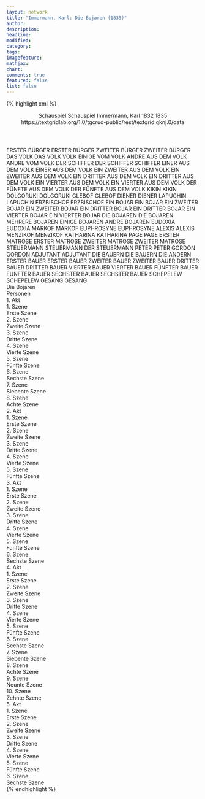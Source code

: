 ```yaml
---
layout: network
title: "Immermann, Karl: Die Bojaren (1835)"
author:
description:
headline:
modified:
category:
tags:
imagefeature:
mathjax:
chart:
comments: true
featured: false
list: false
---
```

{% highlight xml %}
<?xml-model href="https://raw.githubusercontent.com/DLiNa/project/master/rules/lina.rnc"?><?xml-model href="https://raw.githubusercontent.com/DLiNa/project/master/rules/lina.sch"?>
<play xmlns="http://lina.digital">
  <header>
    <title>Die Bojaren</title>
    <subtitle>Schauspiel</subtitle>
    <genretitle>Schauspiel</genretitle>
    <author>Immermann, Karl</author>
    <date type="print" when="1832">1832</date>
    <date type="premiere" when="1835">1835</date>
    <date type="written"/>
    <source>https://textgridlab.org/1.0/tgcrud-public/rest/textgrid:qknj.0/data</source>
  </header>
  <personae>
    <character>
      <name>ERSTER BÜRGER</name>
      <alias xml:id="erster_bürger">
        <name>ERSTER BÜRGER</name>
      </alias>
    </character>
    <character>
      <name>ZWEITER BÜRGER</name>
      <alias xml:id="zweiter_bürger">
        <name>ZWEITER BÜRGER</name>
      </alias>
    </character>
    <character>
      <name>DAS VOLK</name>
      <alias xml:id="das_volk">
        <name>DAS VOLK</name>
      </alias>
      <alias xml:id="volk">
        <name>VOLK</name>
      </alias>
      <alias xml:id="einige_vom_volk">
        <name>EINIGE VOM VOLK</name>
      </alias>
      <alias xml:id="andre_aus_dem_volk">
        <name>ANDRE AUS DEM VOLK</name>
      </alias>
      <alias xml:id="andre_vom_volk">
        <name>ANDRE VOM VOLK</name>
      </alias>
    </character>
    <character>
      <name>DER SCHIFFER</name>
      <alias xml:id="der_schiffer">
        <name>DER SCHIFFER</name>
      </alias>
      <alias xml:id="schiffer">
        <name>SCHIFFER</name>
      </alias>
    </character>
    <character>
      <name>EINER AUS DEM VOLK</name>
      <alias xml:id="einer_aus_dem_volk">
        <name>EINER AUS DEM VOLK</name>
      </alias>
    </character>
    <character>
      <name>EIN ZWEITER AUS DEM VOLK</name>
      <alias xml:id="ein_zweiter_aus_dem_volk">
        <name>EIN ZWEITER AUS DEM VOLK</name>
      </alias>
    </character>
    <character>
      <name>EIN DRITTER AUS DEM VOLK</name>
      <alias xml:id="ein_dritter_aus_dem_volk">
        <name>EIN DRITTER AUS DEM VOLK</name>
      </alias>
    </character>
    <character>
      <name>EIN VIERTER AUS DEM VOLK</name>
      <alias xml:id="ein_vierter_aus_dem_volk">
        <name>EIN VIERTER AUS DEM VOLK</name>
      </alias>
    </character>
    <character>
      <name>DER FÜNFTE AUS DEM VOLK</name>
      <alias xml:id="der_fünfte_aus_dem_volk">
        <name>DER FÜNFTE AUS DEM VOLK</name>
      </alias>
    </character>
    <character>
      <name>KIKIN</name>
      <alias xml:id="kikin">
        <name>KIKIN</name>
      </alias>
    </character>
    <character>
      <name>DOLGORUKI</name>
      <alias xml:id="dolgoruki">
        <name>DOLGORUKI</name>
      </alias>
    </character>
    <character>
      <name>GLEBOF</name>
      <alias xml:id="glebof">
        <name>GLEBOF</name>
      </alias>
    </character>
    <character>
      <name>DIENER</name>
      <alias xml:id="diener">
        <name>DIENER</name>
      </alias>
    </character>
    <character>
      <name>LAPUCHIN</name>
      <alias xml:id="lapuchin">
        <name>LAPUCHIN</name>
      </alias>
    </character>
    <character>
      <name>ERZBISCHOF</name>
      <alias xml:id="erzbischof">
        <name>ERZBISCHOF</name>
      </alias>
    </character>
    <character>
      <name>EIN BOJAR</name>
      <alias xml:id="ein_bojar">
        <name>EIN BOJAR</name>
      </alias>
    </character>
    <character>
      <name>EIN ZWEITER BOJAR</name>
      <alias xml:id="ein_zweiter_bojar">
        <name>EIN ZWEITER BOJAR</name>
      </alias>
    </character>
    <character>
      <name>EIN DRITTER BOJAR</name>
      <alias xml:id="ein_dritter_bojar">
        <name>EIN DRITTER BOJAR</name>
      </alias>
    </character>
    <character>
      <name>EIN VIERTER BOJAR</name>
      <alias xml:id="ein_vierter_bojar">
        <name>EIN VIERTER BOJAR</name>
      </alias>
    </character>
    <character>
      <name>DIE BOJAREN</name>
      <alias xml:id="die_bojaren">
        <name>DIE BOJAREN</name>
      </alias>
      <alias xml:id="mehrere_bojaren">
        <name>MEHRERE BOJAREN</name>
      </alias>
      <alias xml:id="einige_bojaren">
        <name>EINIGE BOJAREN</name>
      </alias>
      <alias xml:id="andre_bojaren">
        <name>ANDRE BOJAREN</name>
      </alias>
    </character>
    <character>
      <name>EUDOXIA</name>
      <alias xml:id="eudoxia">
        <name>EUDOXIA</name>
      </alias>
    </character>
    <character>
      <name>MARKOF</name>
      <alias xml:id="markof">
        <name>MARKOF</name>
      </alias>
    </character>
    <character>
      <name>EUPHROSYNE</name>
      <alias xml:id="euphrosyne">
        <name>EUPHROSYNE</name>
      </alias>
    </character>
    <character>
      <name>ALEXIS</name>
      <alias xml:id="alexis">
        <name>ALEXIS</name>
      </alias>
    </character>
    <character>
      <name>MENZIKOF</name>
      <alias xml:id="menzikof">
        <name>MENZIKOF</name>
      </alias>
    </character>
    <character>
      <name>KATHARINA</name>
      <alias xml:id="katharina">
        <name>KATHARINA</name>
      </alias>
    </character>
    <character>
      <name>PAGE</name>
      <alias xml:id="page">
        <name>PAGE</name>
      </alias>
    </character>
    <character>
      <name>ERSTER MATROSE</name>
      <alias xml:id="erster_matrose">
        <name>ERSTER MATROSE</name>
      </alias>
    </character>
    <character>
      <name>ZWEITER MATROSE</name>
      <alias xml:id="zweiter_matrose">
        <name>ZWEITER MATROSE</name>
      </alias>
    </character>
    <character>
      <name>STEUERMANN</name>
      <alias xml:id="steuermann">
        <name>STEUERMANN</name>
      </alias>
      <alias xml:id="der_steuermann">
        <name>DER STEUERMANN</name>
      </alias>
    </character>
    <character>
      <name>PETER</name>
      <alias xml:id="peter">
        <name>PETER</name>
      </alias>
    </character>
    <character>
      <name>GORDON</name>
      <alias xml:id="gordon">
        <name>GORDON</name>
      </alias>
    </character>
    <character>
      <name>ADJUTANT</name>
      <alias xml:id="adjutant">
        <name>ADJUTANT</name>
      </alias>
    </character>
    <character>
      <name>DIE BAUERN</name>
      <alias xml:id="die_bauern">
        <name>DIE BAUERN</name>
      </alias>
      <alias xml:id="die_andern_bauern">
        <name>DIE ANDERN</name>
      </alias>
    </character>
    <character>
      <name>ERSTER BAUER</name>
      <alias xml:id="erster_bauer">
        <name>ERSTER BAUER</name>
      </alias>
    </character>
    <character>
      <name>ZWEITER BAUER</name>
      <alias xml:id="zweiter_bauer">
        <name>ZWEITER BAUER</name>
      </alias>
    </character>
    <character>
      <name>DRITTER BAUER</name>
      <alias xml:id="dritter_bauer">
        <name>DRITTER BAUER</name>
      </alias>
    </character>
    <character>
      <name>VIERTER BAUER</name>
      <alias xml:id="vierter_bauer">
        <name>VIERTER BAUER</name>
      </alias>
    </character>
    <character>
      <name>FÜNFTER BAUER</name>
      <alias xml:id="fünfter_bauer">
        <name>FÜNFTER BAUER</name>
      </alias>
    </character>
    <character>
      <name>SECHSTER BAUER</name>
      <alias xml:id="sechster_bauer">
        <name>SECHSTER BAUER</name>
      </alias>
    </character>
    <character>
      <name>SCHEPELEW</name>
      <alias xml:id="schepelew">
        <name>SCHEPELEW</name>
      </alias>
    </character>
    <character>
      <name>GESANG</name>
      <alias xml:id="gesang">
        <name>GESANG</name>
      </alias>
    </character>
  </personae>
  <text>
    <div>
      <head>Die Bojaren</head>
    </div>
    <div>
      <head>Personen</head>
    </div>
    <div>
      <head>1. Akt</head>
      <div>
        <head>1. Szene</head>
        <div>
          <head>Erste Szene</head>
          <sp who="#erster_bürger">
            <amount n="6" unit="speech_acts"/>
            <amount n="34" unit="words"/>
            <amount n="7" unit="lines"/>
            <amount n="177" unit="chars"/>
          </sp>
          <sp who="#zweiter_bürger">
            <amount n="7" unit="speech_acts"/>
            <amount n="140" unit="words"/>
            <amount n="22" unit="lines"/>
            <amount n="786" unit="chars"/>
          </sp>
          <sp who="#das_volk #einige_vom_volk #andre_vom_volk #einer_aus_dem_volk #ein_zweiter_aus_dem_volk #ein_dritter_aus_dem_volk #ein_vierter_aus_dem_volk #der_fünfte_aus_dem_volk">
            <amount n="3" unit="speech_acts"/>
            <amount n="6" unit="words"/>
            <amount n="3" unit="lines"/>
            <amount n="36" unit="chars"/>
          </sp>
          <sp who="#der_schiffer">
            <amount n="1" unit="speech_acts"/>
            <amount n="3" unit="words"/>
            <amount n="1" unit="lines"/>
            <amount n="20" unit="chars"/>
          </sp>
          <sp who="#einige_vom_volk">
            <amount n="1" unit="speech_acts"/>
            <amount n="4" unit="words"/>
            <amount n="1" unit="lines"/>
            <amount n="26" unit="chars"/>
          </sp>
          <sp who="#schiffer">
            <amount n="5" unit="speech_acts"/>
            <amount n="285" unit="words"/>
            <amount n="39" unit="lines"/>
            <amount n="1572" unit="chars"/>
          </sp>
          <sp who="#einer_aus_dem_volk">
            <amount n="5" unit="speech_acts"/>
            <amount n="43" unit="words"/>
            <amount n="8" unit="lines"/>
            <amount n="222" unit="chars"/>
          </sp>
          <sp who="#andre_vom_volk">
            <amount n="1" unit="speech_acts"/>
            <amount n="9" unit="words"/>
            <amount n="1" unit="lines"/>
            <amount n="48" unit="chars"/>
          </sp>
          <sp who="#ein_zweiter_aus_dem_volk">
            <amount n="1" unit="speech_acts"/>
            <amount n="1" unit="words"/>
            <amount n="1" unit="lines"/>
            <amount n="3" unit="chars"/>
          </sp>
          <sp who="#ein_dritter_aus_dem_volk">
            <amount n="1" unit="speech_acts"/>
            <amount n="7" unit="words"/>
            <amount n="1" unit="lines"/>
            <amount n="30" unit="chars"/>
          </sp>
          <sp who="#ein_vierter_aus_dem_volk">
            <amount n="1" unit="speech_acts"/>
            <amount n="4" unit="words"/>
            <amount n="1" unit="lines"/>
            <amount n="29" unit="chars"/>
          </sp>
          <sp who="#der_fünfte_aus_dem_volk">
            <amount n="1" unit="speech_acts"/>
            <amount n="14" unit="words"/>
            <amount n="3" unit="lines"/>
            <amount n="74" unit="chars"/>
          </sp>
          <sp who="#ein_vierter_aus_dem_volk">
            <amount n="2" unit="speech_acts"/>
            <amount n="7" unit="words"/>
            <amount n="2" unit="lines"/>
            <amount n="38" unit="chars"/>
          </sp>
          <sp who="#volk">
            <amount n="1" unit="speech_acts"/>
            <amount n="4" unit="words"/>
            <amount n="1" unit="lines"/>
            <amount n="19" unit="chars"/>
          </sp>
        </div>
      </div>
      <div>
        <head>2. Szene</head>
        <div>
          <head>Zweite Szene</head>
          <sp who="#kikin">
            <amount n="14" unit="speech_acts"/>
            <amount n="156" unit="words"/>
            <amount n="27" unit="lines"/>
            <amount n="851" unit="chars"/>
          </sp>
          <sp who="#zweiter_bürger">
            <amount n="2" unit="speech_acts"/>
            <amount n="22" unit="words"/>
            <amount n="5" unit="lines"/>
            <amount n="143" unit="chars"/>
          </sp>
          <sp who="#erster_bürger">
            <amount n="5" unit="speech_acts"/>
            <amount n="42" unit="words"/>
            <amount n="8" unit="lines"/>
            <amount n="240" unit="chars"/>
          </sp>
          <sp who="#dolgoruki">
            <amount n="11" unit="speech_acts"/>
            <amount n="325" unit="words"/>
            <amount n="52" unit="lines"/>
            <amount n="1738" unit="chars"/>
          </sp>
        </div>
      </div>
      <div>
        <head>3. Szene</head>
        <div>
          <head>Dritte Szene</head>
          <sp who="#glebof">
            <amount n="8" unit="speech_acts"/>
            <amount n="56" unit="words"/>
            <amount n="13" unit="lines"/>
            <amount n="279" unit="chars"/>
          </sp>
          <sp who="#schiffer">
            <amount n="7" unit="speech_acts"/>
            <amount n="166" unit="words"/>
            <amount n="23" unit="lines"/>
            <amount n="859" unit="chars"/>
          </sp>
          <sp who="#der_schiffer">
            <amount n="1" unit="speech_acts"/>
            <amount n="28" unit="words"/>
            <amount n="5" unit="lines"/>
            <amount n="153" unit="chars"/>
          </sp>
        </div>
      </div>
      <div>
        <head>4. Szene</head>
        <div>
          <head>Vierte Szene</head>
          <sp who="#glebof">
            <amount n="4" unit="speech_acts"/>
            <amount n="207" unit="words"/>
            <amount n="30" unit="lines"/>
            <amount n="1094" unit="chars"/>
          </sp>
          <sp who="#diener">
            <amount n="3" unit="speech_acts"/>
            <amount n="50" unit="words"/>
            <amount n="12" unit="lines"/>
            <amount n="321" unit="chars"/>
          </sp>
        </div>
      </div>
      <div>
        <head>5. Szene</head>
        <div>
          <head>Fünfte Szene</head>
          <sp who="#kikin">
            <amount n="5" unit="speech_acts"/>
            <amount n="27" unit="words"/>
            <amount n="6" unit="lines"/>
            <amount n="146" unit="chars"/>
          </sp>
          <sp who="#dolgoruki">
            <amount n="9" unit="speech_acts"/>
            <amount n="49" unit="words"/>
            <amount n="12" unit="lines"/>
            <amount n="261" unit="chars"/>
          </sp>
          <sp who="#lapuchin">
            <amount n="7" unit="speech_acts"/>
            <amount n="81" unit="words"/>
            <amount n="15" unit="lines"/>
            <amount n="463" unit="chars"/>
          </sp>
          <sp who="#erzbischof">
            <amount n="5" unit="speech_acts"/>
            <amount n="119" unit="words"/>
            <amount n="20" unit="lines"/>
            <amount n="687" unit="chars"/>
          </sp>
          <sp who="#glebof">
            <amount n="21" unit="speech_acts"/>
            <amount n="757" unit="words"/>
            <amount n="115" unit="lines"/>
            <amount n="4176" unit="chars"/>
          </sp>
          <sp who="#ein_bojar">
            <amount n="1" unit="speech_acts"/>
            <amount n="19" unit="words"/>
            <amount n="3" unit="lines"/>
            <amount n="98" unit="chars"/>
          </sp>
          <sp who="#kikin #dolgoruki #lapuchin #erzbischof #ein_bojar #einige_bojaren #andre_bojaren #mehrere_bojaren">
            <amount n="3" unit="speech_acts"/>
            <amount n="8" unit="words"/>
            <amount n="4" unit="lines"/>
            <amount n="52" unit="chars"/>
          </sp>
          <sp who="#einige_bojaren">
            <amount n="4" unit="speech_acts"/>
            <amount n="18" unit="words"/>
            <amount n="5" unit="lines"/>
            <amount n="98" unit="chars"/>
          </sp>
          <sp who="#andre_bojaren">
            <amount n="4" unit="speech_acts"/>
            <amount n="13" unit="words"/>
            <amount n="4" unit="lines"/>
            <amount n="70" unit="chars"/>
          </sp>
          <sp who="#ein_bojar">
            <amount n="1" unit="speech_acts"/>
            <amount n="4" unit="words"/>
            <amount n="1" unit="lines"/>
            <amount n="22" unit="chars"/>
          </sp>
          <sp who="#mehrere_bojaren">
            <amount n="1" unit="speech_acts"/>
            <amount n="2" unit="words"/>
            <amount n="1" unit="lines"/>
            <amount n="15" unit="chars"/>
          </sp>
        </div>
      </div>
      <div>
        <head>6. Szene</head>
        <div>
          <head>Sechste Szene</head>
          <sp who="#glebof #erzbischof #mehrere_bojaren #ein_bojar #ein_zweiter_bojar #ein_dritter_bojar #ein_vierter_bojar #dolgoruki #lapuchin">
            <amount n="1" unit="speech_acts"/>
            <amount n="3" unit="words"/>
            <amount n="1" unit="lines"/>
            <amount n="15" unit="chars"/>
          </sp>
          <sp who="#glebof">
            <amount n="8" unit="speech_acts"/>
            <amount n="46" unit="words"/>
            <amount n="9" unit="lines"/>
            <amount n="239" unit="chars"/>
          </sp>
          <sp who="#eudoxia">
            <amount n="8" unit="speech_acts"/>
            <amount n="331" unit="words"/>
            <amount n="47" unit="lines"/>
            <amount n="1727" unit="chars"/>
          </sp>
          <sp who="#erzbischof">
            <amount n="1" unit="speech_acts"/>
            <amount n="9" unit="words"/>
            <amount n="2" unit="lines"/>
            <amount n="46" unit="chars"/>
          </sp>
          <sp who="#mehrere_bojaren">
            <amount n="1" unit="speech_acts"/>
            <amount n="3" unit="words"/>
            <amount n="1" unit="lines"/>
            <amount n="19" unit="chars"/>
          </sp>
          <sp who="#ein_bojar">
            <amount n="1" unit="speech_acts"/>
            <amount n="3" unit="words"/>
            <amount n="1" unit="lines"/>
            <amount n="15" unit="chars"/>
          </sp>
          <sp who="#ein_zweiter_bojar">
            <amount n="1" unit="speech_acts"/>
            <amount n="6" unit="words"/>
            <amount n="2" unit="lines"/>
            <amount n="35" unit="chars"/>
          </sp>
          <sp who="#ein_dritter_bojar">
            <amount n="1" unit="speech_acts"/>
            <amount n="3" unit="words"/>
            <amount n="1" unit="lines"/>
            <amount n="16" unit="chars"/>
          </sp>
          <sp who="#ein_vierter_bojar">
            <amount n="1" unit="speech_acts"/>
            <amount n="4" unit="words"/>
            <amount n="1" unit="lines"/>
            <amount n="16" unit="chars"/>
          </sp>
          <sp who="#dolgoruki">
            <amount n="1" unit="speech_acts"/>
            <amount n="6" unit="words"/>
            <amount n="2" unit="lines"/>
            <amount n="37" unit="chars"/>
          </sp>
          <sp who="#lapuchin">
            <amount n="1" unit="speech_acts"/>
            <amount n="6" unit="words"/>
            <amount n="2" unit="lines"/>
            <amount n="32" unit="chars"/>
          </sp>
        </div>
      </div>
      <div>
        <head>7. Szene</head>
        <div>
          <head>Siebente Szene</head>
          <sp who="#ein_bojar">
            <amount n="4" unit="speech_acts"/>
            <amount n="21" unit="words"/>
            <amount n="4" unit="lines"/>
            <amount n="132" unit="chars"/>
          </sp>
          <sp who="#ein_zweiter_bojar">
            <amount n="1" unit="speech_acts"/>
            <amount n="8" unit="words"/>
            <amount n="2" unit="lines"/>
            <amount n="47" unit="chars"/>
          </sp>
          <sp who="#ein_dritter_bojar">
            <amount n="1" unit="speech_acts"/>
            <amount n="5" unit="words"/>
            <amount n="2" unit="lines"/>
            <amount n="28" unit="chars"/>
          </sp>
          <sp who="#kikin">
            <amount n="3" unit="speech_acts"/>
            <amount n="33" unit="words"/>
            <amount n="6" unit="lines"/>
            <amount n="170" unit="chars"/>
          </sp>
          <sp who="#erzbischof">
            <amount n="2" unit="speech_acts"/>
            <amount n="13" unit="words"/>
            <amount n="3" unit="lines"/>
            <amount n="81" unit="chars"/>
          </sp>
          <sp who="#dolgoruki">
            <amount n="2" unit="speech_acts"/>
            <amount n="66" unit="words"/>
            <amount n="8" unit="lines"/>
            <amount n="342" unit="chars"/>
          </sp>
          <sp who="#einige_bojaren">
            <amount n="1" unit="speech_acts"/>
            <amount n="4" unit="words"/>
            <amount n="1" unit="lines"/>
            <amount n="19" unit="chars"/>
          </sp>
          <sp who="#andre_bojaren">
            <amount n="3" unit="speech_acts"/>
            <amount n="15" unit="words"/>
            <amount n="3" unit="lines"/>
            <amount n="80" unit="chars"/>
          </sp>
          <sp who="#einige_bojaren">
            <amount n="1" unit="speech_acts"/>
            <amount n="8" unit="words"/>
            <amount n="1" unit="lines"/>
            <amount n="46" unit="chars"/>
          </sp>
          <sp who="#andre_bojaren">
            <amount n="1" unit="speech_acts"/>
            <amount n="6" unit="words"/>
            <amount n="1" unit="lines"/>
            <amount n="38" unit="chars"/>
          </sp>
          <sp who="#lapuchin">
            <amount n="4" unit="speech_acts"/>
            <amount n="286" unit="words"/>
            <amount n="42" unit="lines"/>
            <amount n="1626" unit="chars"/>
          </sp>
          <sp who="#ein_bojar">
            <amount n="1" unit="speech_acts"/>
            <amount n="3" unit="words"/>
            <amount n="1" unit="lines"/>
            <amount n="13" unit="chars"/>
          </sp>
          <sp who="#ein_zweiter_bojar">
            <amount n="1" unit="speech_acts"/>
            <amount n="12" unit="words"/>
            <amount n="2" unit="lines"/>
            <amount n="72" unit="chars"/>
          </sp>
          <sp who="#mehrere_bojaren">
            <amount n="1" unit="speech_acts"/>
            <amount n="9" unit="words"/>
            <amount n="1" unit="lines"/>
            <amount n="44" unit="chars"/>
          </sp>
          <sp who="#glebof">
            <amount n="2" unit="speech_acts"/>
            <amount n="111" unit="words"/>
            <amount n="17" unit="lines"/>
            <amount n="605" unit="chars"/>
          </sp>
          <sp who="#die_bojaren #ein_bojar #ein_zweiter_bojar #ein_dritter_bojar #ein_vierter_bojar">
            <amount n="1" unit="speech_acts"/>
            <amount n="8" unit="words"/>
            <amount n="1" unit="lines"/>
            <amount n="44" unit="chars"/>
          </sp>
        </div>
      </div>
      <div>
        <head>8. Szene</head>
        <div>
          <head>Achte Szene</head>
          <sp who="#glebof">
            <amount n="7" unit="speech_acts"/>
            <amount n="329" unit="words"/>
            <amount n="48" unit="lines"/>
            <amount n="1834" unit="chars"/>
          </sp>
          <sp who="#kikin">
            <amount n="3" unit="speech_acts"/>
            <amount n="13" unit="words"/>
            <amount n="4" unit="lines"/>
            <amount n="80" unit="chars"/>
          </sp>
          <sp who="#dolgoruki">
            <amount n="1" unit="speech_acts"/>
            <amount n="3" unit="words"/>
            <amount n="1" unit="lines"/>
            <amount n="16" unit="chars"/>
          </sp>
          <sp who="#erzbischof">
            <amount n="1" unit="speech_acts"/>
            <amount n="6" unit="words"/>
            <amount n="2" unit="lines"/>
            <amount n="34" unit="chars"/>
          </sp>
          <sp who="#glebof #kikin #dolgoruki #erzbischof">
            <amount n="1" unit="speech_acts"/>
            <amount n="4" unit="words"/>
            <amount n="1" unit="lines"/>
            <amount n="17" unit="chars"/>
          </sp>
        </div>
      </div>
    </div>
    <div>
      <head>2. Akt</head>
      <div>
        <head>1. Szene</head>
        <div>
          <head>Erste Szene</head>
          <sp who="#glebof">
            <amount n="19" unit="speech_acts"/>
            <amount n="841" unit="words"/>
            <amount n="123" unit="lines"/>
            <amount n="4423" unit="chars"/>
          </sp>
          <sp who="#eudoxia">
            <amount n="19" unit="speech_acts"/>
            <amount n="261" unit="words"/>
            <amount n="49" unit="lines"/>
            <amount n="1512" unit="chars"/>
          </sp>
        </div>
      </div>
      <div>
        <head>2. Szene</head>
        <div>
          <head>Zweite Szene</head>
          <sp who="#glebof">
            <amount n="7" unit="speech_acts"/>
            <amount n="101" unit="words"/>
            <amount n="19" unit="lines"/>
            <amount n="562" unit="chars"/>
          </sp>
          <sp who="#diener">
            <amount n="1" unit="speech_acts"/>
            <amount n="5" unit="words"/>
            <amount n="1" unit="lines"/>
            <amount n="32" unit="chars"/>
          </sp>
          <sp who="#markof">
            <amount n="5" unit="speech_acts"/>
            <amount n="108" unit="words"/>
            <amount n="19" unit="lines"/>
            <amount n="616" unit="chars"/>
          </sp>
        </div>
      </div>
      <div>
        <head>3. Szene</head>
        <div>
          <head>Dritte Szene</head>
          <sp who="#euphrosyne">
            <amount n="30" unit="speech_acts"/>
            <amount n="461" unit="words"/>
            <amount n="76" unit="lines"/>
            <amount n="2383" unit="chars"/>
          </sp>
          <sp who="#alexis">
            <amount n="29" unit="speech_acts"/>
            <amount n="1176" unit="words"/>
            <amount n="170" unit="lines"/>
            <amount n="6200" unit="chars"/>
          </sp>
        </div>
      </div>
      <div>
        <head>4. Szene</head>
        <div>
          <head>Vierte Szene</head>
          <sp who="#alexis">
            <amount n="1" unit="speech_acts"/>
            <amount n="126" unit="words"/>
            <amount n="21" unit="lines"/>
            <amount n="689" unit="chars"/>
          </sp>
        </div>
      </div>
      <div>
        <head>5. Szene</head>
        <div>
          <head>Fünfte Szene</head>
          <sp who="#eudoxia">
            <amount n="2" unit="speech_acts"/>
            <amount n="26" unit="words"/>
            <amount n="5" unit="lines"/>
            <amount n="134" unit="chars"/>
          </sp>
          <sp who="#alexis">
            <amount n="5" unit="speech_acts"/>
            <amount n="100" unit="words"/>
            <amount n="14" unit="lines"/>
            <amount n="532" unit="chars"/>
          </sp>
          <sp who="#die_bojaren #ein_bojar #ein_zweiter_bojar #ein_dritter_bojar #ein_vierter_bojar">
            <amount n="3" unit="speech_acts"/>
            <amount n="11" unit="words"/>
            <amount n="3" unit="lines"/>
            <amount n="67" unit="chars"/>
          </sp>
        </div>
      </div>
    </div>
    <div>
      <head>3. Akt</head>
      <div>
        <head>1. Szene</head>
        <div>
          <head>Erste Szene</head>
          <sp who="#menzikof">
            <amount n="12" unit="speech_acts"/>
            <amount n="589" unit="words"/>
            <amount n="81" unit="lines"/>
            <amount n="3085" unit="chars"/>
          </sp>
          <sp who="#katharina">
            <amount n="9" unit="speech_acts"/>
            <amount n="244" unit="words"/>
            <amount n="39" unit="lines"/>
            <amount n="1351" unit="chars"/>
          </sp>
          <sp who="#page">
            <amount n="2" unit="speech_acts"/>
            <amount n="11" unit="words"/>
            <amount n="2" unit="lines"/>
            <amount n="52" unit="chars"/>
          </sp>
        </div>
      </div>
      <div>
        <head>2. Szene</head>
        <div>
          <head>Zweite Szene</head>
          <sp who="#katharina">
            <amount n="1" unit="speech_acts"/>
            <amount n="386" unit="words"/>
            <amount n="53" unit="lines"/>
            <amount n="2053" unit="chars"/>
          </sp>
        </div>
      </div>
      <div>
        <head>3. Szene</head>
        <div>
          <head>Dritte Szene</head>
          <sp who="#menzikof">
            <amount n="5" unit="speech_acts"/>
            <amount n="139" unit="words"/>
            <amount n="22" unit="lines"/>
            <amount n="815" unit="chars"/>
          </sp>
          <sp who="#katharina">
            <amount n="4" unit="speech_acts"/>
            <amount n="22" unit="words"/>
            <amount n="5" unit="lines"/>
            <amount n="120" unit="chars"/>
          </sp>
        </div>
      </div>
      <div>
        <head>4. Szene</head>
        <div>
          <head>Vierte Szene</head>
          <sp who="#erster_matrose">
            <amount n="5" unit="speech_acts"/>
            <amount n="28" unit="words"/>
            <amount n="5" unit="lines"/>
            <amount n="149" unit="chars"/>
          </sp>
          <sp who="#zweiter_matrose">
            <amount n="3" unit="speech_acts"/>
            <amount n="16" unit="words"/>
            <amount n="3" unit="lines"/>
            <amount n="95" unit="chars"/>
          </sp>
          <sp who="#steuermann">
            <amount n="3" unit="speech_acts"/>
            <amount n="17" unit="words"/>
            <amount n="3" unit="lines"/>
            <amount n="85" unit="chars"/>
          </sp>
        </div>
      </div>
      <div>
        <head>5. Szene</head>
        <div>
          <head>Fünfte Szene</head>
          <sp who="#peter">
            <amount n="5" unit="speech_acts"/>
            <amount n="341" unit="words"/>
            <amount n="46" unit="lines"/>
            <amount n="1793" unit="chars"/>
          </sp>
          <sp who="#gordon">
            <amount n="3" unit="speech_acts"/>
            <amount n="63" unit="words"/>
            <amount n="10" unit="lines"/>
            <amount n="338" unit="chars"/>
          </sp>
          <sp who="#der_steuermann">
            <amount n="1" unit="speech_acts"/>
            <amount n="4" unit="words"/>
            <amount n="1" unit="lines"/>
            <amount n="24" unit="chars"/>
          </sp>
        </div>
      </div>
      <div>
        <head>6. Szene</head>
        <div>
          <head>Sechste Szene</head>
          <sp who="#peter">
            <amount n="12" unit="speech_acts"/>
            <amount n="328" unit="words"/>
            <amount n="52" unit="lines"/>
            <amount n="1786" unit="chars"/>
          </sp>
          <sp who="#katharina">
            <amount n="5" unit="speech_acts"/>
            <amount n="105" unit="words"/>
            <amount n="17" unit="lines"/>
            <amount n="560" unit="chars"/>
          </sp>
          <sp who="#steuermann">
            <amount n="2" unit="speech_acts"/>
            <amount n="16" unit="words"/>
            <amount n="3" unit="lines"/>
            <amount n="86" unit="chars"/>
          </sp>
          <sp who="#menzikof">
            <amount n="3" unit="speech_acts"/>
            <amount n="40" unit="words"/>
            <amount n="6" unit="lines"/>
            <amount n="210" unit="chars"/>
          </sp>
          <sp who="#gordon">
            <amount n="9" unit="speech_acts"/>
            <amount n="106" unit="words"/>
            <amount n="20" unit="lines"/>
            <amount n="564" unit="chars"/>
          </sp>
          <sp who="#katharina #menzikof">
            <amount n="1" unit="speech_acts"/>
            <amount n="2" unit="words"/>
            <amount n="1" unit="lines"/>
            <amount n="14" unit="chars"/>
          </sp>
        </div>
      </div>
    </div>
    <div>
      <head>4. Akt</head>
      <div>
        <head>1. Szene</head>
        <div>
          <head>Erste Szene</head>
          <sp who="#dolgoruki">
            <amount n="4" unit="speech_acts"/>
            <amount n="187" unit="words"/>
            <amount n="29" unit="lines"/>
            <amount n="998" unit="chars"/>
          </sp>
          <sp who="#adjutant">
            <amount n="4" unit="speech_acts"/>
            <amount n="86" unit="words"/>
            <amount n="13" unit="lines"/>
            <amount n="431" unit="chars"/>
          </sp>
        </div>
      </div>
      <div>
        <head>2. Szene</head>
        <div>
          <head>Zweite Szene</head>
          <sp who="#dolgoruki">
            <amount n="1" unit="speech_acts"/>
            <amount n="180" unit="words"/>
            <amount n="24" unit="lines"/>
            <amount n="987" unit="chars"/>
          </sp>
        </div>
      </div>
      <div>
        <head>3. Szene</head>
        <div>
          <head>Dritte Szene</head>
          <sp who="#glebof">
            <amount n="15" unit="speech_acts"/>
            <amount n="453" unit="words"/>
            <amount n="69" unit="lines"/>
            <amount n="2504" unit="chars"/>
          </sp>
          <sp who="#dolgoruki">
            <amount n="15" unit="speech_acts"/>
            <amount n="205" unit="words"/>
            <amount n="38" unit="lines"/>
            <amount n="1099" unit="chars"/>
          </sp>
        </div>
      </div>
      <div>
        <head>4. Szene</head>
        <div>
          <head>Vierte Szene</head>
          <sp who="#dolgoruki">
            <amount n="11" unit="speech_acts"/>
            <amount n="172" unit="words"/>
            <amount n="30" unit="lines"/>
            <amount n="965" unit="chars"/>
          </sp>
          <sp who="#erzbischof">
            <amount n="10" unit="speech_acts"/>
            <amount n="243" unit="words"/>
            <amount n="36" unit="lines"/>
            <amount n="1306" unit="chars"/>
          </sp>
        </div>
      </div>
      <div>
        <head>5. Szene</head>
        <div>
          <head>Fünfte Szene</head>
          <sp who="#erster_bauer">
            <amount n="1" unit="speech_acts"/>
            <amount n="8" unit="words"/>
            <amount n="1" unit="lines"/>
            <amount n="33" unit="chars"/>
          </sp>
          <sp who="#zweiter_bauer">
            <amount n="2" unit="speech_acts"/>
            <amount n="9" unit="words"/>
            <amount n="2" unit="lines"/>
            <amount n="43" unit="chars"/>
          </sp>
          <sp who="#dritter_bauer">
            <amount n="1" unit="speech_acts"/>
            <amount n="5" unit="words"/>
            <amount n="1" unit="lines"/>
            <amount n="22" unit="chars"/>
          </sp>
          <sp who="#vierter_bauer">
            <amount n="1" unit="speech_acts"/>
            <amount n="6" unit="words"/>
            <amount n="1" unit="lines"/>
            <amount n="24" unit="chars"/>
          </sp>
          <sp who="#fünfter_bauer">
            <amount n="1" unit="speech_acts"/>
            <amount n="13" unit="words"/>
            <amount n="2" unit="lines"/>
            <amount n="70" unit="chars"/>
          </sp>
          <sp who="#sechster_bauer">
            <amount n="1" unit="speech_acts"/>
            <amount n="13" unit="words"/>
            <amount n="1" unit="lines"/>
            <amount n="60" unit="chars"/>
          </sp>
          <sp who="#erster_bauer">
            <amount n="2" unit="speech_acts"/>
            <amount n="21" unit="words"/>
            <amount n="2" unit="lines"/>
            <amount n="102" unit="chars"/>
          </sp>
          <sp who="#die_andern_bauern">
            <amount n="1" unit="speech_acts"/>
            <amount n="1" unit="words"/>
            <amount n="1" unit="lines"/>
            <amount n="6" unit="chars"/>
          </sp>
        </div>
      </div>
      <div>
        <head>6. Szene</head>
        <div>
          <head>Sechste Szene</head>
          <sp who="#die_bauern #erster_bauer #zweiter_bauer #dritter_bauer #vierter_bauer #fünfter_bauer #sechster_bauer">
            <amount n="2" unit="speech_acts"/>
            <amount n="19" unit="words"/>
            <amount n="4" unit="lines"/>
            <amount n="104" unit="chars"/>
          </sp>
          <sp who="#peter">
            <amount n="13" unit="speech_acts"/>
            <amount n="330" unit="words"/>
            <amount n="24" unit="lines"/>
            <amount n="1711" unit="chars"/>
          </sp>
          <sp who="#erster_bauer">
            <amount n="1" unit="speech_acts"/>
            <amount n="9" unit="words"/>
            <amount n="1" unit="lines"/>
            <amount n="46" unit="chars"/>
          </sp>
          <sp who="#gordon">
            <amount n="2" unit="speech_acts"/>
            <amount n="11" unit="words"/>
            <amount n="3" unit="lines"/>
            <amount n="53" unit="chars"/>
          </sp>
          <sp who="#erster_bauer">
            <amount n="4" unit="speech_acts"/>
            <amount n="47" unit="words"/>
            <amount n="3" unit="lines"/>
            <amount n="248" unit="chars"/>
          </sp>
          <sp who="#zweiter_bauer">
            <amount n="1" unit="speech_acts"/>
            <amount n="8" unit="words"/>
            <amount n="1" unit="lines"/>
            <amount n="46" unit="chars"/>
          </sp>
          <sp who="#dritter_bauer">
            <amount n="3" unit="speech_acts"/>
            <amount n="37" unit="words"/>
            <amount n="3" unit="lines"/>
            <amount n="211" unit="chars"/>
          </sp>
          <sp who="#vierter_bauer">
            <amount n="3" unit="speech_acts"/>
            <amount n="41" unit="words"/>
            <amount n="2" unit="lines"/>
            <amount n="202" unit="chars"/>
          </sp>
          <sp who="#fünfter_bauer">
            <amount n="2" unit="speech_acts"/>
            <amount n="39" unit="words"/>
            <amount n="1" unit="lines"/>
            <amount n="206" unit="chars"/>
          </sp>
          <sp who="#sechster_bauer">
            <amount n="2" unit="speech_acts"/>
            <amount n="23" unit="words"/>
            <amount n="2" unit="lines"/>
            <amount n="119" unit="chars"/>
          </sp>
          <sp who="#die_bauern #erster_bauer #zweiter_bauer #dritter_bauer #vierter_bauer #fünfter_bauer #sechster_bauer">
            <amount n="3" unit="speech_acts"/>
            <amount n="24" unit="words"/>
            <amount n="3" unit="lines"/>
            <amount n="124" unit="chars"/>
          </sp>
          <sp who="#zweiter_bauer">
            <amount n="2" unit="speech_acts"/>
            <amount n="31" unit="words"/>
            <amount n="1" unit="lines"/>
            <amount n="161" unit="chars"/>
          </sp>
        </div>
      </div>
      <div>
        <head>7. Szene</head>
        <div>
          <head>Siebente Szene</head>
          <sp who="#gordon">
            <amount n="8" unit="speech_acts"/>
            <amount n="187" unit="words"/>
            <amount n="6" unit="lines"/>
            <amount n="1057" unit="chars"/>
          </sp>
          <sp who="#peter">
            <amount n="8" unit="speech_acts"/>
            <amount n="135" unit="words"/>
            <amount n="10" unit="lines"/>
            <amount n="728" unit="chars"/>
          </sp>
        </div>
      </div>
      <div>
        <head>8. Szene</head>
        <div>
          <head>Achte Szene</head>
          <sp who="#menzikof">
            <amount n="5" unit="speech_acts"/>
            <amount n="93" unit="words"/>
            <amount n="15" unit="lines"/>
            <amount n="486" unit="chars"/>
          </sp>
          <sp who="#peter">
            <amount n="6" unit="speech_acts"/>
            <amount n="160" unit="words"/>
            <amount n="25" unit="lines"/>
            <amount n="875" unit="chars"/>
          </sp>
          <sp who="#gordon">
            <amount n="1" unit="speech_acts"/>
            <amount n="3" unit="words"/>
            <amount n="1" unit="lines"/>
            <amount n="19" unit="chars"/>
          </sp>
          <sp who="#gordon #menzikof">
            <amount n="1" unit="speech_acts"/>
            <amount n="3" unit="words"/>
            <amount n="1" unit="lines"/>
            <amount n="21" unit="chars"/>
          </sp>
        </div>
      </div>
      <div>
        <head>9. Szene</head>
        <div>
          <head>Neunte Szene</head>
          <sp who="#schepelew">
            <amount n="5" unit="speech_acts"/>
            <amount n="124" unit="words"/>
            <amount n="20" unit="lines"/>
            <amount n="674" unit="chars"/>
          </sp>
          <sp who="#peter">
            <amount n="8" unit="speech_acts"/>
            <amount n="162" unit="words"/>
            <amount n="27" unit="lines"/>
            <amount n="918" unit="chars"/>
          </sp>
          <sp who="#gordon">
            <amount n="5" unit="speech_acts"/>
            <amount n="37" unit="words"/>
            <amount n="8" unit="lines"/>
            <amount n="229" unit="chars"/>
          </sp>
          <sp who="#menzikof">
            <amount n="2" unit="speech_acts"/>
            <amount n="24" unit="words"/>
            <amount n="5" unit="lines"/>
            <amount n="134" unit="chars"/>
          </sp>
        </div>
      </div>
      <div>
        <head>10. Szene</head>
        <div>
          <head>Zehnte Szene</head>
          <sp who="#peter">
            <amount n="9" unit="speech_acts"/>
            <amount n="264" unit="words"/>
            <amount n="44" unit="lines"/>
            <amount n="1416" unit="chars"/>
          </sp>
          <sp who="#menzikof">
            <amount n="8" unit="speech_acts"/>
            <amount n="43" unit="words"/>
            <amount n="11" unit="lines"/>
            <amount n="243" unit="chars"/>
          </sp>
        </div>
      </div>
    </div>
    <div>
      <head>5. Akt</head>
      <div>
        <head>1. Szene</head>
        <div>
          <head>Erste Szene</head>
          <sp who="#dolgoruki">
            <amount n="4" unit="speech_acts"/>
            <amount n="79" unit="words"/>
            <amount n="12" unit="lines"/>
            <amount n="419" unit="chars"/>
          </sp>
          <sp who="#alexis">
            <amount n="17" unit="speech_acts"/>
            <amount n="486" unit="words"/>
            <amount n="74" unit="lines"/>
            <amount n="2633" unit="chars"/>
          </sp>
          <sp who="#lapuchin">
            <amount n="3" unit="speech_acts"/>
            <amount n="91" unit="words"/>
            <amount n="15" unit="lines"/>
            <amount n="502" unit="chars"/>
          </sp>
          <sp who="#eudoxia">
            <amount n="11" unit="speech_acts"/>
            <amount n="120" unit="words"/>
            <amount n="22" unit="lines"/>
            <amount n="653" unit="chars"/>
          </sp>
          <sp who="#die_bojaren #ein_bojar #ein_zweiter_bojar #ein_dritter_bojar #ein_vierter_bojar">
            <amount n="2" unit="speech_acts"/>
            <amount n="6" unit="words"/>
            <amount n="2" unit="lines"/>
            <amount n="31" unit="chars"/>
          </sp>
        </div>
      </div>
      <div>
        <head>2. Szene</head>
        <div>
          <head>Zweite Szene</head>
          <sp who="#glebof">
            <amount n="2" unit="speech_acts"/>
            <amount n="64" unit="words"/>
            <amount n="10" unit="lines"/>
            <amount n="362" unit="chars"/>
          </sp>
          <sp who="#glebof #lapuchin #dolgoruki #alexis #einige_bojaren #andre_bojaren #ein_bojar #eudoxia">
            <amount n="1" unit="speech_acts"/>
            <amount n="1" unit="words"/>
            <amount n="1" unit="lines"/>
            <amount n="3" unit="chars"/>
          </sp>
          <sp who="#lapuchin">
            <amount n="1" unit="speech_acts"/>
            <amount n="3" unit="words"/>
            <amount n="1" unit="lines"/>
            <amount n="18" unit="chars"/>
          </sp>
          <sp who="#dolgoruki">
            <amount n="1" unit="speech_acts"/>
            <amount n="3" unit="words"/>
            <amount n="1" unit="lines"/>
            <amount n="17" unit="chars"/>
          </sp>
          <sp who="#alexis">
            <amount n="1" unit="speech_acts"/>
            <amount n="18" unit="words"/>
            <amount n="3" unit="lines"/>
            <amount n="101" unit="chars"/>
          </sp>
          <sp who="#einige_bojaren">
            <amount n="1" unit="speech_acts"/>
            <amount n="3" unit="words"/>
            <amount n="1" unit="lines"/>
            <amount n="23" unit="chars"/>
          </sp>
          <sp who="#andre_bojaren">
            <amount n="1" unit="speech_acts"/>
            <amount n="5" unit="words"/>
            <amount n="1" unit="lines"/>
            <amount n="29" unit="chars"/>
          </sp>
          <sp who="#ein_bojar">
            <amount n="1" unit="speech_acts"/>
            <amount n="45" unit="words"/>
            <amount n="7" unit="lines"/>
            <amount n="245" unit="chars"/>
          </sp>
          <sp who="#eudoxia">
            <amount n="1" unit="speech_acts"/>
            <amount n="5" unit="words"/>
            <amount n="1" unit="lines"/>
            <amount n="25" unit="chars"/>
          </sp>
        </div>
      </div>
      <div>
        <head>3. Szene</head>
        <div>
          <head>Dritte Szene</head>
          <sp who="#peter">
            <amount n="7" unit="speech_acts"/>
            <amount n="284" unit="words"/>
            <amount n="46" unit="lines"/>
            <amount n="1575" unit="chars"/>
          </sp>
          <sp who="#glebof">
            <amount n="3" unit="speech_acts"/>
            <amount n="45" unit="words"/>
            <amount n="7" unit="lines"/>
            <amount n="237" unit="chars"/>
          </sp>
          <sp who="#eudoxia">
            <amount n="3" unit="speech_acts"/>
            <amount n="79" unit="words"/>
            <amount n="12" unit="lines"/>
            <amount n="423" unit="chars"/>
          </sp>
          <sp who="#lapuchin">
            <amount n="1" unit="speech_acts"/>
            <amount n="5" unit="words"/>
            <amount n="1" unit="lines"/>
            <amount n="28" unit="chars"/>
          </sp>
          <sp who="#dolgoruki">
            <amount n="2" unit="speech_acts"/>
            <amount n="19" unit="words"/>
            <amount n="4" unit="lines"/>
            <amount n="100" unit="chars"/>
          </sp>
          <sp who="#die_bojaren #ein_bojar #ein_zweiter_bojar #ein_dritter_bojar #ein_vierter_bojar">
            <amount n="1" unit="speech_acts"/>
            <amount n="2" unit="words"/>
            <amount n="1" unit="lines"/>
            <amount n="15" unit="chars"/>
          </sp>
          <sp who="#alexis">
            <amount n="2" unit="speech_acts"/>
            <amount n="11" unit="words"/>
            <amount n="2" unit="lines"/>
            <amount n="58" unit="chars"/>
          </sp>
        </div>
      </div>
      <div>
        <head>4. Szene</head>
        <div>
          <head>Vierte Szene</head>
          <sp who="#peter">
            <amount n="4" unit="speech_acts"/>
            <amount n="47" unit="words"/>
            <amount n="7" unit="lines"/>
            <amount n="224" unit="chars"/>
          </sp>
          <sp who="#dolgoruki">
            <amount n="3" unit="speech_acts"/>
            <amount n="16" unit="words"/>
            <amount n="4" unit="lines"/>
            <amount n="83" unit="chars"/>
          </sp>
          <sp who="#glebof">
            <amount n="2" unit="speech_acts"/>
            <amount n="33" unit="words"/>
            <amount n="4" unit="lines"/>
            <amount n="157" unit="chars"/>
          </sp>
          <sp who="#schepelew">
            <amount n="1" unit="speech_acts"/>
            <amount n="3" unit="words"/>
            <amount n="1" unit="lines"/>
            <amount n="18" unit="chars"/>
          </sp>
          <sp who="#gordon">
            <amount n="1" unit="speech_acts"/>
            <amount n="20" unit="words"/>
            <amount n="3" unit="lines"/>
            <amount n="106" unit="chars"/>
          </sp>
          <sp who="#alexis">
            <amount n="1" unit="speech_acts"/>
            <amount n="4" unit="words"/>
            <amount n="1" unit="lines"/>
            <amount n="16" unit="chars"/>
          </sp>
          <sp who="#eudoxia">
            <amount n="1" unit="speech_acts"/>
            <amount n="18" unit="words"/>
            <amount n="3" unit="lines"/>
            <amount n="85" unit="chars"/>
          </sp>
        </div>
      </div>
      <div>
        <head>5. Szene</head>
        <div>
          <head>Fünfte Szene</head>
          <sp who="#peter">
            <amount n="6" unit="speech_acts"/>
            <amount n="99" unit="words"/>
            <amount n="15" unit="lines"/>
            <amount n="542" unit="chars"/>
          </sp>
          <sp who="#menzikof">
            <amount n="5" unit="speech_acts"/>
            <amount n="35" unit="words"/>
            <amount n="8" unit="lines"/>
            <amount n="233" unit="chars"/>
          </sp>
          <sp who="#glebof">
            <amount n="4" unit="speech_acts"/>
            <amount n="143" unit="words"/>
            <amount n="23" unit="lines"/>
            <amount n="743" unit="chars"/>
          </sp>
          <sp who="#die_bojaren #ein_bojar #ein_zweiter_bojar #ein_dritter_bojar #ein_vierter_bojar">
            <amount n="2" unit="speech_acts"/>
            <amount n="7" unit="words"/>
            <amount n="2" unit="lines"/>
            <amount n="36" unit="chars"/>
          </sp>
          <sp who="#gordon">
            <amount n="4" unit="speech_acts"/>
            <amount n="121" unit="words"/>
            <amount n="17" unit="lines"/>
            <amount n="639" unit="chars"/>
          </sp>
          <sp who="#lapuchin">
            <amount n="1" unit="speech_acts"/>
            <amount n="63" unit="words"/>
            <amount n="10" unit="lines"/>
            <amount n="330" unit="chars"/>
          </sp>
          <sp who="#dolgoruki">
            <amount n="1" unit="speech_acts"/>
            <amount n="33" unit="words"/>
            <amount n="7" unit="lines"/>
            <amount n="191" unit="chars"/>
          </sp>
          <sp who="#gesang">
            <amount n="2" unit="speech_acts"/>
            <amount n="70" unit="words"/>
            <amount n="12" unit="lines"/>
            <amount n="370" unit="chars"/>
          </sp>
        </div>
      </div>
      <div>
        <head>6. Szene</head>
        <div>
          <head>Sechste Szene</head>
          <sp who="#peter">
            <amount n="25" unit="speech_acts"/>
            <amount n="615" unit="words"/>
            <amount n="95" unit="lines"/>
            <amount n="3324" unit="chars"/>
          </sp>
          <sp who="#alexis">
            <amount n="25" unit="speech_acts"/>
            <amount n="461" unit="words"/>
            <amount n="72" unit="lines"/>
            <amount n="2483" unit="chars"/>
          </sp>
        </div>
      </div>
    </div>
  </text>
</play>
{% endhighlight %}